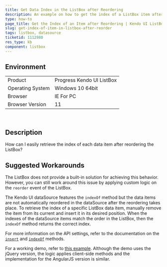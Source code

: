 ```yaml
---
title: Get Data Index in the ListBox after Reordering
description: An example on how to get the index of a ListBox item after reordering.
type: how-to
page_title: Get the Index of an Item after Reordering | Kendo UI ListBox for jQuery
slug: get-index-of-item-in-listbox-after-reorder
tags: listbox, datasource
ticketid: 1112980
res_type: kb
component: listbox
---
```


## Environment

<table>
 <tr>
  <td>Product</td>
  <td>Progress Kendo UI ListBox</td>
 </tr>
 <tr>
  <td>Operating System</td>
  <td>Windows 10 64bit</td>
 </tr>
 <tr>
  <td>Browser</td>
  <td>IE For PC</td>
 </tr>
 <tr>
  <td>Browser Version</td>
  <td>11</td>
 </tr>
</table>

 
## Description

How can I easily retrieve the index of each data item after reordering the ListBox? 

## Suggested Workarounds

The ListBox does not provide a built-in solution for achieving this behavior. However, you can still work around this issue by applying custom logic on the `reorder` event of the ListBox.

The Kendo UI dataSource features the `indexOf` method but the data items are not automatically reordered in the dataSource after the reordering takes place. To retrieve the index of a specific ListBox data item, manually remove the item from its current and insert it in its desired position. When the indexes of the dataSource items match the order in the ListBox, then the `indexOf` method returns the correct index.

For more information on the API settings, refer to the documentation on the [`insert`](https://docs.telerik.com/kendo-ui/api/javascript/data/datasource/methods/insert) and [`indexOf`](https://docs.telerik.com/kendo-ui/api/javascript/data/datasource/methods/indexof) methods.  

For a working demo, refer to [this example](https://dojo.telerik.com/Edeco/4). Although the demo uses the jQuery version, the logic applies client-side methods and the implementation for the AngularJS version is similar.
